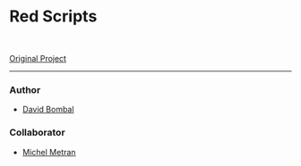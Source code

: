 # Red Scripts

<br>



[Original Project](https://github.com/davidbombal/red-python-scripts)



-------

### Author

- [David Bombal](https://www.youtube.com/channel/UCP7WmQ_U4GB3K51Od9QvM0w)

### Collaborator

- [Michel Metran](https://michelmetran.github.io/)
